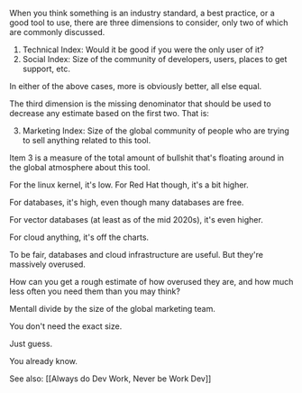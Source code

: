 When you think something is an industry standard, a best practice, or a good tool to use, there are three dimensions to consider, only two of which are commonly discussed.

1. Technical Index: Would it be good if you were the only user of it?
2. Social Index: Size of the community of developers, users, places to get support, etc.

In either of the above cases, more is obviously better, all else equal.

The third dimension is the missing denominator that should be used to decrease any estimate based on the first two. That is:

3. Marketing Index: Size of the global community of people who are trying to sell anything related to this tool.

Item 3 is a measure of the total amount of bullshit that's floating around in the global atmosphere about this tool.

For the linux kernel, it's low. For Red Hat though, it's a bit higher.

For databases, it's high, even though many databases are free.

For vector databases (at least as of the mid 2020s), it's even higher.

For cloud anything, it's off the charts.

To be fair, databases and cloud infrastructure are useful. But they're massively overused.

How can you get a rough estimate of how overused they are, and how much less often you need them than you may think?

Mentall divide by the size of the global marketing team.

You don't need the exact size.

Just guess.

You already know.

See also: [[Always do Dev Work, Never be Work Dev]]